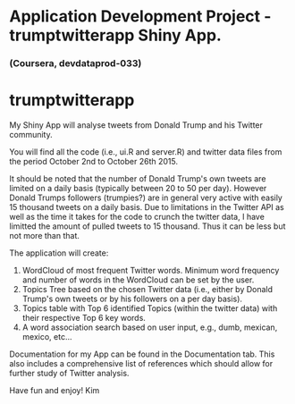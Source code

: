 # Application Development Project - trumptwitterapp Shiny App.
### (Coursera, devdataprod-033)
# trumptwitterapp

My Shiny App will analyse tweets from Donald Trump and his Twitter community.

You will find all the code (i.e., ui.R and server.R) and twitter data files from the period October 2nd to October 26th 2015.

It should be noted that the number of Donald Trump's own tweets are limited on a daily basis (typically between 20 to 50 per day). However Donald Trumps followers (trumpies?) are in general very active with easily 15 thousand tweets on a daily basis. Due to limitations in the Twitter API as well as the time it takes for the code to crunch the twitter data, I have limitted the amount of pulled tweets to 15 thousand. Thus it can be less but not more than that.

The application will create:

1. WordCloud of most frequent Twitter words. Minimum word frequency and number of words in the WordCloud can be set by the user.
2. Topics Tree based on the chosen Twitter data (i.e., either by Donald Trump's own tweets or by his followers on a per day basis).
3. Topics table with Top 6 identified Topics (within the twitter data) with their respective Top 6 key words.
4. A word association search based on user input, e.g., dumb, mexican, mexico, etc...

Documentation for my App can be found in the Documentation tab. This also includes a comprehensive list of references which should allow for further study of Twitter analysis.

Have fun and enjoy!
Kim


